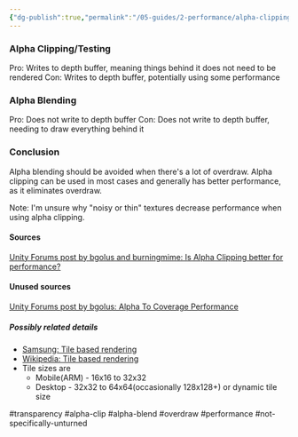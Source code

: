 ```yaml
---
{"dg-publish":true,"permalink":"/05-guides/2-performance/alpha-clipping-vs-alpha-blending/","created":"2024-03-31T23:05:38.184+07:00","updated":"2024-04-10T19:10:11.840+07:00"}
---
```


### Alpha Clipping/Testing
Pro: Writes to depth buffer, meaning things behind it does not need to be rendered
Con: Writes to depth buffer, potentially using some performance
### Alpha Blending
Pro: Does not write to depth buffer
Con: Does not write to depth buffer, needing to draw everything behind it
### Conclusion
Alpha blending should be avoided when there's a lot of overdraw. Alpha clipping can be used in most cases and generally has better performance, as it eliminates overdraw.

Note: I'm unsure why "noisy or thin" textures decrease performance when using alpha clipping.
#### Sources
[Unity Forums post by bgolus and burningmime: Is Alpha Clipping better for performance?](https://forum.unity.com/threads/is-alpha-clipping-better-for-performance.1359176/#:~:text=This%20can%20be%20a%20significant,performance%20benefits%20over%20alpha%20blending.)
#### Unused sources
[Unity Forums post by bgolus: Alpha To Coverage Performance](https://forum.unity.com/threads/alpha-to-coverage-performance.1200853/)
##### Possibly related details
* [Samsung: Tile based rendering](https://developer.samsung.com/galaxy-gamedev/resources/articles/gpu-framebuffer.html)
* [Wikipedia: Tile based rendering](https://en.m.wikipedia.org/wiki/Tiled_rendering#)
* Tile sizes are
	* Mobile(ARM) - 16x16 to 32x32
	* Desktop - 32x32 to 64x64(occasionally 128x128+) or dynamic tile size 

#transparency #alpha-clip #alpha-blend #overdraw #performance #not-specifically-unturned
